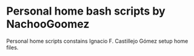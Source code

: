 # Personal home bash scripts by NachooGoomez
Personal home scripts constains Ignacio F. Castillejo Gómez setup home files.
